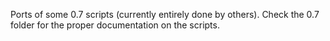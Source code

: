 Ports of some 0.7 scripts (currently entirely done by others). Check the 0.7 folder for the proper documentation on the scripts.
